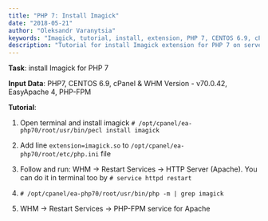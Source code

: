 ```yaml
---
title: "PHP 7: Install Imagick"
date: "2018-05-21"
author: "Oleksandr Varanytsia"
keywords: "Imagick, tutorial, install, extension, PHP 7, CENTOS 6.9, cPanel, WHM, EasyApache 4, PHP-FPM"
description: "Tutorial for install Imagick extension for PHP 7 on server with CENTOS 6.9, cPanel, WHM, EasyApache 4 and PHP-FPM"
---
```

**Task**: install Imagick for PHP 7

**Input Data**: PHP7, CENTOS 6.9, cPanel & WHM Version - v70.0.42, EasyApache 4, PHP-FPM

**Tutorial**:

1) Open terminal and install imagick `# /opt/cpanel/ea-php70/root/usr/bin/pecl install imagick`

2) Add line `extension=imagick.so` to `/opt/cpanel/ea-php70/root/etc/php.ini` file

3) Follow and run: WHM -> Restart Services -> HTTP Server (Apache). You can do it in terminal too by `# service httpd restart`

4) `# /opt/cpanel/ea-php70/root/usr/bin/php -m | grep imagick`

5) WHM -> Restart Services -> PHP-FPM service for Apache
